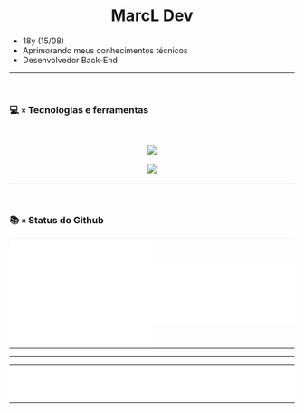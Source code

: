 <h1 align="center">MarcL Dev</h1>

- 18y (15/08)
- Aprimorando meus conhecimentos técnicos
- Desenvolvedor Back-End
<hr/>
<br>

### 💻 `×` Tecnologias e ferramentas
  <br>
  <p align="center">
    <a href="https://skillicons.dev">
      <img src='https://skillicons.dev/icons?i=react,angular,arduino,c,cs,cpp,css,deno,dotnet,electron,express,flutter,html,js,mongodb,mysql,nodejs,php,py,ts,bootstrap,java' />
    </a>
  </p>
  <p align="center">
    <a href="https://skillicons.dev">
      <img src='https://skillicons.dev/icons?i=ae,androidstudio,au,blender,codepen,discord,eclipse,figma,firebase,gcp,github,gitlab,ai,linkedin,ps,pr,stackoverflow,twitter,unity,unreal,visualstudio,vscode,wordpress' />
    </a>
  </p>
  <hr/>
  <br>
  
### 📚 `×` Status do Github

<table>
  <tr>
      <td style="padding: 0; width=50%">
        <img align="center" src="/github-metrics.svg" alt="Metrics" width=100%>
    </td>
    <td style="padding: 0; width=50%">
        <img align="center" src="/metrics.plugin.isocalendar.fullyear.svg" alt="Metrics" style="padding: 0; width=100%">
    </td>
  </tr>
</table>
<hr/>
<table>
  <tr>
    <td style="padding: 0; width=50%">
        <img align="center" src="/metrics.plugin.languages.details.svg" alt="Metrics">
    </td>
    <td style="padding: 0; width=50%">
        <img align="center" src="/metrics.plugin.languages.recent.svg" alt="Metrics">
    </td>
   </tr>
</table>
